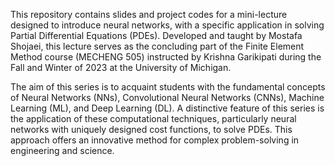 This repository contains slides and project codes for a mini-lecture designed to introduce neural networks, with a specific application in solving Partial Differential Equations (PDEs). Developed and taught by Mostafa Shojaei, this lecture serves as the concluding part of the Finite Element Method course (MECHENG 505) instructed by Krishna Garikipati during the Fall and Winter of 2023 at the University of Michigan.

The aim of this series is to acquaint students with the fundamental concepts of Neural Networks (NNs), Convolutional Neural Networks (CNNs), Machine Learning (ML), and Deep Learning (DL). A distinctive feature of this series is the application of these computational techniques, particularly neural networks with uniquely designed cost functions, to solve PDEs. This approach offers an innovative method for complex problem-solving in engineering and science.
